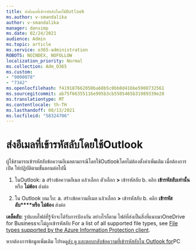 ```yaml
---
title: ส่งอีเมลที่เข้ารหัสลับโดยใช้Outlook
ms.author: v-smandalika
author: v-smandalika
manager: dansimp
ms.date: 02/24/2021
audience: Admin
ms.topic: article
ms.service: o365-administration
ROBOTS: NOINDEX, NOFOLLOW
localization_priority: Normal
ms.collection: Adm_O365
ms.custom:
- "9000078"
- "7342"
ms.openlocfilehash: f419187662050ba68b5c0bb8d416be5908732561
ms.sourcegitcommit: ab75f66355116e995b3cb5505465b31989339e28
ms.translationtype: MT
ms.contentlocale: th-TH
ms.lasthandoff: 08/13/2021
ms.locfileid: "58324706"
---
```

# <a name="send-encrypted-email-using-outlook"></a>ส่งอีเมลที่เข้ารหัสลับโดยใช้Outlook

ผู้ใช้สามารถเข้ารหัสลับข้อความอีเมลตามกรณีโดยใช้Outlookโดยไม่ต้องตั้งค่าเพิ่มเติม เมื่อต้องการเปิด ให้ปฏิบัติตามขั้นตอนต่อไปนี้

1. ในOutlook: a สร้างข้อความอีเมล แล้วเลือก ตัวเลือก **>** เข้ารหัสลับ 
    b. คลิก **เข้ารหัสลับเท่านั้น** หรือ **ไม่ต้อง** ส่งต่อ

2. ใน Outlook บนเว็บ: a. สร้างข้อความอีเมล แล้วเลือก **>** เข้ารหัสลับ
    b. คลิก **เข้ารหัสลับ****หรือ ไม่ต้อง** ส่งต่อ

**เคล็ดลับ**: รูปแบบไฟล์ที่รู้จักจะได้รับการป้องกัน อย่างไรก็ตาม ไฟล์ที่ส่งเป็นสิ่งที่แนบมาOneDrive for Businessจะไม่ถูกเข้ารหัสลับ For a list of all supported file types, see [File types supported by the Azure Information Protection client](https://docs.microsoft.com/azure/information-protection/rms-client/client-admin-guide-file-types).

หากต้องการข้อมูลเพิ่มเติม โปรดดู[ส่ง ดู และตอบกลับข้อความที่เข้ารหัสลับใน Outlook for](https://support.microsoft.com/topic/send-view-and-reply-to-encrypted-messages-in-outlook-for-pc-eaa43495-9bbb-4fca-922a-df90dee51980)PC



